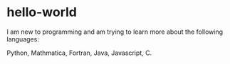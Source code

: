 # hello-world
I am new to programming and am trying to learn more about the following languages:

Python, 
Mathmatica, 
Fortran, 
Java, 
Javascript, 
C.
